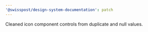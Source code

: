 ```yaml
---
'@swisspost/design-system-documentation': patch
---
```


Cleaned icon component controls from duplicate and null values.
